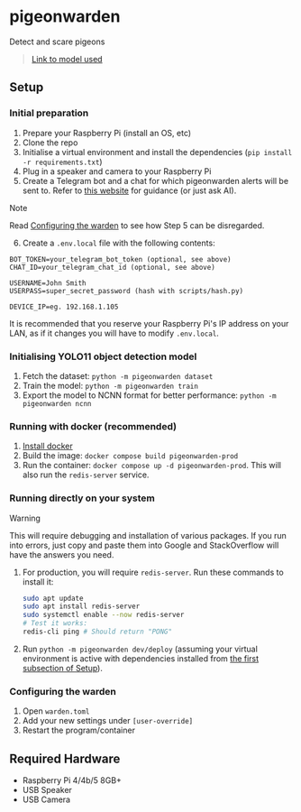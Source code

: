 # pigeonwarden

Detect and scare pigeons

> [Link to model used](https://app.roboflow.com/tomasprojects/pigeon-myna-negchicken/1)

## Setup

### Initial preparation

1. Prepare your Raspberry Pi (install an OS, etc)
2. Clone the repo
3. Initialise a virtual environment and install the dependencies (`pip install -r requirements.txt`)
4. Plug in a speaker and camera to your Raspberry Pi
5. Create a Telegram bot and a chat for which pigeonwarden alerts will be sent to. Refer to [this website](https://core.telegram.org/bots/api) for guidance (or just ask AI). 
> [!NOTE]
> Read [Configuring the warden](#extra-manually-configuring-the-warden) to see how Step 5 can be disregarded.
6. Create a `.env.local` file with the following contents:

```
BOT_TOKEN=your_telegram_bot_token (optional, see above)
CHAT_ID=your_telegram_chat_id (optional, see above)

USERNAME=John Smith
USERPASS=super_secret_password (hash with scripts/hash.py)

DEVICE_IP=eg. 192.168.1.105
```

It is recommended that you reserve your Raspberry Pi's IP address on your LAN, as if it changes you will have to modify `.env.local`.

### Initialising YOLO11 object detection model

1. Fetch the dataset: `python -m pigeonwarden dataset`
2. Train the model: `python -m pigeonwarden train`
3. Export the model to NCNN format for better performance: `python -m pigeonwarden ncnn`

### Running with docker (recommended)

1. [Install docker](https://docs.docker.com/engine/install/)
2. Build the image: `docker compose build pigeonwarden-prod`
3. Run the container: `docker compose up -d pigeonwarden-prod`. This will also run the `redis-server` service.

### Running directly on your system


> [!WARNING]
> This will require debugging and installation of various packages. If you run into errors, just copy and paste them into Google and StackOverflow will have the answers you need.

1. For production, you will require `redis-server`. Run these commands to install it:
   ```sh
   sudo apt update
   sudo apt install redis-server
   sudo systemctl enable --now redis-server
   # Test it works:
   redis-cli ping # Should return "PONG"
   ```
2. Run `python -m pigeonwarden dev/deploy` (assuming your virtual environment is active with dependencies installed from [the first subsection of Setup](#initial-preparation)).

### Configuring the warden

1. Open `warden.toml`
2. Add your new settings under `[user-override]`
3. Restart the program/container

## Required Hardware

- Raspberry Pi 4/4b/5 8GB+
- USB Speaker
- USB Camera
